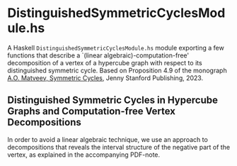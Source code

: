 # DistinguishedSymmetricCyclesModule.hs #

A Haskell `DistinguishedSymmetricCyclesModule.hs` module exporting a few
functions that describe a `(linear algebraic)-computation-free' decomposition
of a vertex of a hypercube graph with respect to its distinguished symmetric cycle. 
Based on Proposition 4.9 of the monograph [A.O. Matveev, Symmetric Cycles](https://www.jennystanford.com/), Jenny Stanford Publishing, 2023.

## Distinguished Symmetric Cycles in Hypercube Graphs and Computation-free Vertex Decompositions ##

In order to avoid a linear algebraic technique, we use an approach to decompositions that reveals the interval structure of the negative part of the vertex, as explained in the accompanying PDF-note.
